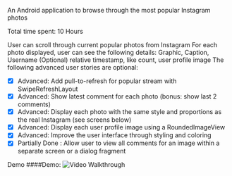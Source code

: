 An Android application to browse through the most popular Instagram photos

Total time spent: 10 Hours

User can scroll through current popular photos from Instagram
For each photo displayed, user can see the following details:
Graphic, Caption, Username
(Optional) relative timestamp, like count, user profile image
The following advanced user stories are optional:

* [x] Advanced: Add pull-to-refresh for popular stream with SwipeRefreshLayout
* [x] Advanced: Show latest comment for each photo (bonus: show last 2 comments)
* [x] Advanced: Display each photo with the same style and proportions as the real Instagram (see screens below)
* [x] Advanced: Display each user profile image using a RoundedImageView
* [x] Advanced: Improve the user interface through styling and coloring
* [x] Partially Done : Allow user to view all comments for an image within a separate screen or a dialog fragment

Demo
####Demo:
![Video Walkthrough](demo.gif)
